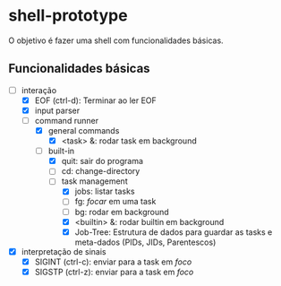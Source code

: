 # shell-prototype

O objetivo é fazer uma shell com funcionalidades básicas.

## Funcionalidades básicas

 - [ ] interação
	 - [X] EOF (ctrl-d): Terminar ao ler EOF
	 - [X] input parser
	 - [ ] command runner
		- [X] general commands
			 - [X] \<task\> &: rodar task em background
		- [ ] built-in
			 - [X] quit: sair do programa
			 - [ ] cd: change-directory
			 - [ ] task management
				 - [X] jobs: listar tasks
				 - [ ] fg: *focar* em uma task
				 - [ ] bg: rodar em background
				 - [X] \<builtin\> &: rodar builtin em background
				 - [X] Job-Tree: Estrutura de dados para guardar as tasks
						e meta-dados
						(PIDs, JIDs, Parentescos)

 - [X] interpretação de sinais
	 - [X] SIGINT (ctrl-c): enviar para a task em *foco*
	 - [X] SIGSTP (ctrl-z): enviar para a task em *foco*
